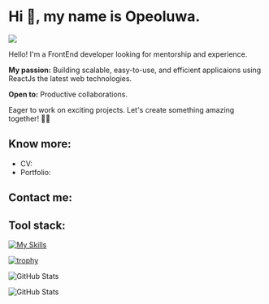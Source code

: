 # Hi 👋, my name is Opeoluwa. 
![](https://komarev.com/ghpvc/?username=Opeoluwa-Codes&abbreviated=true&label=PROFILE+VIEWS&style=plastic&color=yellowgreen)

Hello! I'm a FrontEnd developer looking for mentorship and experience.

**My passion:** Building scalable, easy-to-use, and efficient applicaions using ReactJs the latest web technologies.

**Open to:** Productive collaborations.

Eager to work on exciting projects. Let's create something amazing together! 🤸‍♂️

## Know more:

* CV:
* Portfolio:

## Contact me:

## Tool stack:

[![My Skills](https://skillicons.dev/icons?i=discord,git,github,figma,visualstudio,react,html,css,styledcomponents,vercel,vite,postman&theme=light)](https://skillicons.dev)






[![trophy](https://github-profile-trophy.vercel.app/?username=Opeoluwa-Codes&theme=flat)](https://github.com/ryo-ma/github-profile-trophy)

![GitHub Stats](https://github-readme-stats.vercel.app/api?username=Opeoluwa-Codes&theme=gruvbox&show_icons=true&hide_border=true&count_private=true)

![GitHub Stats](https://github-readme-stats.vercel.app/api/top-langs/?username=Opeoluwa-Codes&theme=gruvbox&show_icons=true&hide_border=true&layout=compact)
